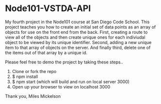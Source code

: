 # Node101-VSTDA-API

My fourth project in the Node101 course at San Diego Code School. This project teaches you how to 
create an initial set of data points as an array of objects for use on the front end from the back. 
First, creating a route to view all of the objects and then create unique ones for each indiviudal 
object to be viewed by its unique identifier. Second, adding a new unique item to that array of objects 
on the server. And finally third, delete one of the items out of that array by a unique id.

Please feel free to demo the project by taking these steps.. 

1. Clone or fork the repo 
2. $ npm install 
3. $ npm start (which will build and run on local server 3000)
4. Open up your browser to view on localhost 3000

Thank you, Miles Mickelson
